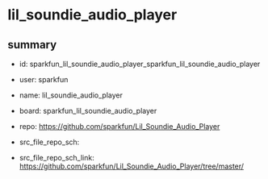 # lil_soundie_audio_player
 
## summary 
* id: sparkfun_lil_soundie_audio_player_sparkfun_lil_soundie_audio_player
* user: sparkfun
* name: lil_soundie_audio_player
* board: sparkfun_lil_soundie_audio_player
* repo: https://github.com/sparkfun/Lil_Soundie_Audio_Player



* src_file_repo_sch: 
* src_file_repo_sch_link: https://github.com/sparkfun/Lil_Soundie_Audio_Player/tree/master/






